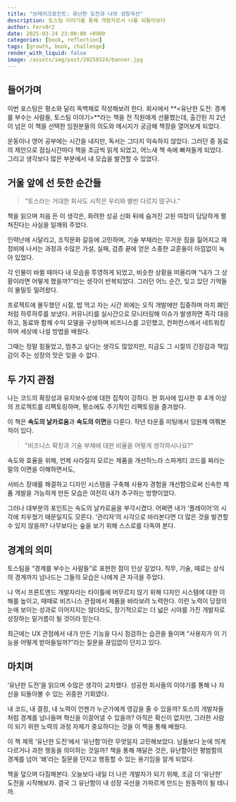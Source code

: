 ```yaml
---
title: "브레이크포인트: 유난한 도전과 나의 성장곡선"
description: 토스팀 이야기를 통해 개발자로서 나를 되돌아보다
author: Ferv0r2
date: 2025-03-24 23:00:00 +0900
categories: [book, reflection]
tags: [growth, book, challenge]
render_with_liquid: false
image: /assets/img/post/20250324/banner.jpg
---
```


## **들어가며**

이번 포스팅은 평소와 달리 독백체로 작성해보려 한다. 회사에서 **<유난한 도전: 경계를 부수는 사람들, 토스팀 이야기>**라는 책을 전 직원에게 선물했는데, 출간된 지 2년이 넘은 이 책을 선택한 임원분들의 의도와 메시지가 궁금해 책장을 열어보게 되었다.

운동이나 영어 공부에는 시간을 내지만, 독서는 그다지 익숙하지 않았다. 그러던 중 동료의 제안으로 점심시간마다 책을 조금씩 읽게 되었고, 어느새 책 속에 빠져들게 되었다. 그리고 생각보다 많은 부분에서 내 모습을 발견할 수 있었다.

## **거울 앞에 선 듯한 순간들**

> "토스라는 거대한 회사도 시작은 우리와 별반 다르지 않구나."

책을 읽으며 처음 든 이 생각은, 화려한 성공 신화 뒤에 숨겨진 고된 여정이 담담하게 펼쳐진다는 사실을 일깨워 주었다.

인력난에 시달리고, 조직문화 갈등에 고민하며, 기술 부채라는 무거운 짐을 짊어지고 재정비에 나서는 과정과 수많은 가설, 실패, 검증 끝에 얻은 소중한 교훈들이 아낌없이 녹아 있었다.

각 인물이 바뀔 때마다 내 모습을 투영하게 되었고, 비슷한 상황을 떠올리며 “내가 그 상황이라면 어떻게 했을까?”라는 생각이 반복되었다. 그러던 어느 순간, 잊고 있던 기억들이 물밀듯 밀려왔다.

프로젝트에 몰두했던 시절, 밥 먹고 자는 시간 외에는 오직 개발에만 집중하며 마치 폐인처럼 하루하루를 보냈다. 커뮤니티를 실시간으로 모니터링해 이슈가 발생하면 즉각 대응하고, 동료와 함께 수익 모델을 구상하며 비즈니스를 고민했고, 컨퍼런스에서 네트워킹하며 세상에 나설 방법을 배웠다.

그때는 정말 힘들었고, 멈추고 싶다는 생각도 많았지만, 지금도 그 시절의 긴장감과 책임감이 주는 성장의 맛은 잊을 수 없다.

## **두 가지 관점**

나는 코드의 확장성과 유지보수성에 대한 집착이 강하다. 현 회사에 입사한 후 4개 이상의 프로젝트를 리팩토링하며, 평소에도 주기적인 리팩토링을 즐겨왔다.

이 책은 **속도의 날카로움**과 **속도의 이면**을 다룬다.
작년 타운홀 미팅에서 임원께 여쭤본 적이 있다.

> "비즈니스 확장과 기술 부채에 대한 비율을 어떻게 생각하시나요?"

속도와 효율을 위해, 언제 사라질지 모르는 제품을 개선하느라 스파게티 코드를 짜라는 말의 이면을 이해하면서도,

서비스 장애를 해결하고 디자인 시스템을 구축해 사용자 경험을 개선함으로써 신속한 제품 개발을 가능하게 만든 모습은 여전히 내가 추구하는 방향이었다.

그러나 대부분의 포인트는 속도의 날카로움을 부각시켰다. 어쩌면 내가 ‘플레이어’의 시각에 치우쳤기 때문일지도 모른다. ‘관리자’의 시각으로 바라본다면 더 많은 것을 발견할 수 있지 않을까? 나무보다는 숲을 보기 위해 스스로를 다독여 본다.

## **경계의 의미**

토스팀을 “경계를 부수는 사람들”로 표현한 점이 인상 깊었다. 직무, 기술, 때로는 상식의 경계까지 넘나드는 그들의 모습은 나에게 큰 자극을 주었다.

나 역시 프론트엔드 개발자라는 타이틀에 머무르지 않기 위해 디자인 시스템에 대한 이해를 높이고, 때때로 비즈니스 관점에서 제품을 바라보려 노력한다.
이런 노력이 당장의 눈에 보이는 성과로 이어지지는 않더라도, 장기적으로는 더 넓은 시야를 가진 개발자로 성장하는 밑거름이 될 것이라 믿는다.

최근에는 UX 관점에서 내가 만든 기능을 다시 점검하는 습관을 들이며 “사용자가 이 기능을 어떻게 받아들일까?”라는 질문을 끊임없이 던지고 있다.

## **마치며**

‘유난한 도전’을 읽으며 수많은 생각이 교차했다. 성공한 회사들의 이야기를 통해 나 자신을 되돌아볼 수 있는 귀중한 기회였다.

내 코드, 내 결정, 내 노력이 언젠가 누군가에게 영감을 줄 수 있을까? 토스의 개발자들처럼 경계를 넘나들며 혁신을 이끌어낼 수 있을까? 아직은 확신이 없지만, 그러한 사람이 되기 위한 노력의 과정 자체가 중요하다는 것을 이 책을 통해 배웠다.

이 책 제목 ‘유난한 도전’에서 ‘유난함’이란 무엇일지 고민해보았다. 남들보다 눈에 띄게 다르거나 과한 행동을 의미하는 것일까?
책을 통해 깨달은 것은, 유난함이란 평범함의 경계를 넘어 ‘왜’라는 질문을 던지고 행동할 수 있는 용기임을 알게 되었다.

책을 덮으며 다짐해본다. 오늘보다 내일 더 나은 개발자가 되기 위해, 조금 더 ‘유난한’ 도전을 시작해보자. 결국 그 유난함이 내 성장 곡선을 가파르게 만드는 원동력이 될 테니까.